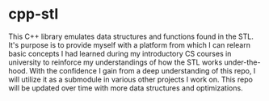 # cpp-stl
This C++ library emulates data structures and functions found in the STL. It's
purpose is to provide myself with a platform from which I can relearn basic
concepts I had learned during my introductory CS courses in university to
reinforce my understandings of how the STL works under-the-hood. With the
confidence I gain from a deep understanding of this repo, I will utilize it as a
submodule in various other projects I work on. This repo will be updated over
time with more data structures and optimizations. 
